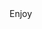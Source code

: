 <? xml version="1.0" ?>
<rss version="2.0">
<channel>
<title>*TDB RADIO*</title>
<description></description>
<link></link>
<item>
<title>******Thank You for Choosing my Add-On***** </title>
<description> Enjoy </description>
<link></link>
</channel>
</rss>